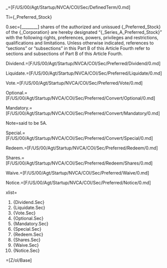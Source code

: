 _=[F/US/00/Agt/Startup/NVCA/COI/Sec/DefinedTerm/0.md]

Ti={_Preferred_Stock}

0.sec=[________] shares of the authorized and unissued {_Preferred_Stock} of the {_Corporation} are hereby designated “{_Series_A_Preferred_Stock}” with the following rights, preferences, powers, privileges and restrictions, qualifications and limitations. Unless otherwise indicated, references to “sections” or “subsections” in this Part B of this Article Fourth refer to sections and subsections of Part B of this Article Fourth.

Dividend.=[F/US/00/Agt/Startup/NVCA/COI/Sec/Preferred/Dividend/0.md]

Liquidate.=[F/US/00/Agt/Startup/NVCA/COI/Sec/Preferred/Liquidate/0.md]

Vote.=[F/US/00/Agt/Startup/NVCA/COI/Sec/Preferred/Vote/0.md]

Optional.=[F/US/00/Agt/Startup/NVCA/COI/Sec/Preferred/Convert/Optional/0.md]

Mandatory.=[F/US/00/Agt/Startup/NVCA/COI/Sec/Preferred/Convert/Mandatory/0.md]

Note=said to be 5A.

Special.=[F/US/00/Agt/Startup/NVCA/COI/Sec/Preferred/Convert/Special/0.md]

Redeem.=[F/US/00/Agt/Startup/NVCA/COI/Sec/Preferred/Redeem/0.md]

Shares.=[F/US/00/Agt/Startup/NVCA/COI/Sec/Preferred/Redeem/Shares/0.md]

Waive.=[F/US/00/Agt/Startup/NVCA/COI/Sec/Preferred/Waive/0.md]

Notice.=[F/US/00/Agt/Startup/NVCA/COI/Sec/Preferred/Notice/0.md]

xlist=<ol><li>{Dividend.Sec}<li>{Liquidate.Sec}<li>{Vote.Sec}<li>{Optional.Sec}<li>{Mandatory.Sec}<li>{Special.Sec}<li>{Redeem.Sec}<li>{Shares.Sec}<li>{Waive.Sec}<li>{Notice.Sec}</ol>

=[Z/ol/Base]